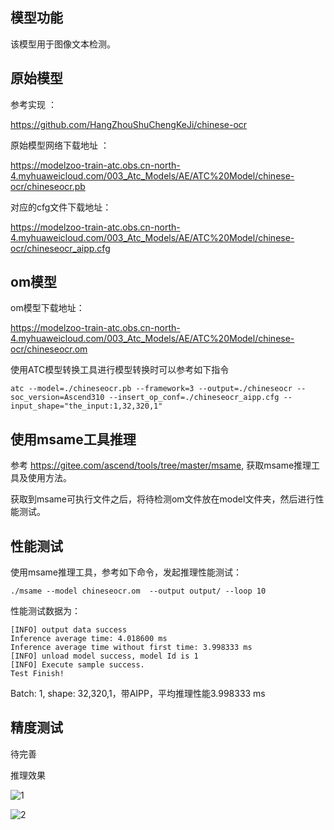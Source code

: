 ## 模型功能

该模型用于图像文本检测。

## 原始模型

参考实现 ：

 https://github.com/HangZhouShuChengKeJi/chinese-ocr 

原始模型网络下载地址 ：

https://modelzoo-train-atc.obs.cn-north-4.myhuaweicloud.com/003_Atc_Models/AE/ATC%20Model/chinese-ocr/chineseocr.pb

对应的cfg文件下载地址：

https://modelzoo-train-atc.obs.cn-north-4.myhuaweicloud.com/003_Atc_Models/AE/ATC%20Model/chinese-ocr/chineseocr_aipp.cfg


## om模型

om模型下载地址：

https://modelzoo-train-atc.obs.cn-north-4.myhuaweicloud.com/003_Atc_Models/AE/ATC%20Model/chinese-ocr/chineseocr.om

使用ATC模型转换工具进行模型转换时可以参考如下指令

```
atc --model=./chineseocr.pb --framework=3 --output=./chineseocr --soc_version=Ascend310 --insert_op_conf=./chineseocr_aipp.cfg --input_shape="the_input:1,32,320,1"
```

## 使用msame工具推理

参考 https://gitee.com/ascend/tools/tree/master/msame, 获取msame推理工具及使用方法。

获取到msame可执行文件之后，将待检测om文件放在model文件夹，然后进行性能测试。

## 性能测试

使用msame推理工具，参考如下命令，发起推理性能测试： 

```
./msame --model chineseocr.om  --output output/ --loop 10
```

性能测试数据为：

```
[INFO] output data success
Inference average time: 4.018600 ms
Inference average time without first time: 3.998333 ms
[INFO] unload model success, model Id is 1
[INFO] Execute sample success.
Test Finish!
```

Batch: 1, shape: 32,320,1，带AIPP，平均推理性能3.998333 ms

## 精度测试

待完善

推理效果

![1](C:\Users\83395\Desktop\新建文件夹\Chinese-OCR\1.png)

![2](C:\Users\83395\Desktop\新建文件夹\Chinese-OCR\2.png)
